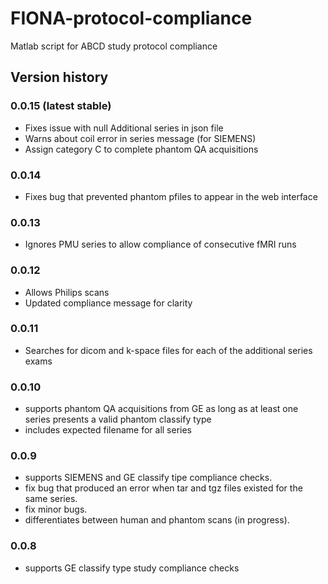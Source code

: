 # FIONA-protocol-compliance
Matlab script for ABCD study protocol compliance

## Version history

### 0.0.15 (latest stable)

- Fixes issue with null Additional series in json file
- Warns about coil error in series message (for SIEMENS)
- Assign category C to complete phantom QA acquisitions


### 0.0.14

- Fixes bug that prevented phantom pfiles to appear in the web interface

### 0.0.13

- Ignores PMU series to allow compliance of consecutive fMRI runs

### 0.0.12

- Allows Philips scans
- Updated compliance message for clarity

### 0.0.11

- Searches for dicom and k-space files for each of the additional series exams

### 0.0.10

- supports phantom QA acquisitions from GE as long as at least one series presents a valid phantom classify type
- includes expected filename for all series

### 0.0.9

- supports SIEMENS and GE classify tipe compliance checks.
- fix bug that produced an error when tar and tgz files existed for the same series.
- fix minor bugs.
- differentiates between human and phantom scans (in progress).

### 0.0.8

- supports GE classify type study compliance checks
